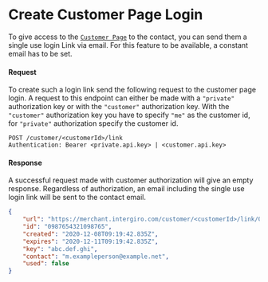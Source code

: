# Create Customer Page Login
To give access to the [`Customer Page`](../customer-page.html#customer-page) to the contact, you can send them a single use login Link via email. For this feature to be available, a constant email has to be set.
#### Request
To create such a login link send the following request to the customer page login. A request to this endpoint can either be made with a `"private"` authorization key or with the `"customer"` authorization key. With the `"customer"` authorization key you have to specify `"me"` as the customer id, for `"private"` authorization specify the customer id.
```{1}
POST /customer/<customerId>/link
Authentication: Bearer <private.api.key> | <customer.api.key> 
```
#### Response
A successful request made with customer authorization will give an empty response. 
Regardless of authorization, an email including the single use login link will be sent to the contact email. 
```json
{
    "url": "https://merchant.intergiro.com/customer/<customerId>/link/0987654321098765",
    "id": "0987654321098765",
    "created": "2020-12-08T09:19:42.835Z",
    "expires": "2020-12-11T09:19:42.835Z",
    "key": "abc.def.ghi",
    "contact": "m.exampleperson@example.net",
    "used": false
}
```
